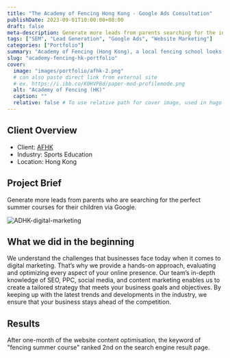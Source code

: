 ```yaml
---
title: "The Academy of Fencing Hong Kong - Google Ads Consultation"
publishDate: 2023-09-01T10:00:00+08:00 
draft: false 
meta-description: Generate more leads from parents searching for the ideal summer courses for their children with our expert digital marketing strategies. W Digital specialize in optimizing your online presence through tailored SEO, PPC, and social media techniques, ensuring the Academy of Fencing (HK) to stand out." 
tags: ["SEM", "Lead Generation", "Google Ads", "Website Marketing"]
categories: ["Portfolio"]
summary: "Academy of Fencing (Hong Kong), a local fencing school looks for more leads during the summer period, as this is their first time of using Google Ads and search engine marketing. The lead quality is much better than on social media platforms."
slug: "academy-fencing-hk-portfolio"
cover:
  image: "images/portfolio/afhk-2.png"
  # can also paste direct link from external site
  # ex. https://i.ibb.co/K0HVPBd/paper-mod-profilemode.png
  alt: "Academy of Fencing (HK)"
  caption: ""
  relative: false # To use relative path for cover image, used in hugo Page-bundles
---
```


## Client Overview
- Client: [AFHK](https://www.academy-fencing.hk/)
- Industry: Sports Education
- Location: Hong Kong


## Project Brief
Generate more leads from parents who are searching for the perfect summer courses for their children via Google.

![ADHK-digital-marketing](/images/portfolio/afhk-1.png)

## What we did in the beginning 
We understand the challenges that businesses face today when it comes to digital marketing. That’s why we provide a hands-on approach, evaluating and optimizing every aspect of your online presence. Our team’s in-depth knowledge of SEO, PPC, social media, and content marketing enables us to create a tailored strategy that meets your business goals and objectives. By keeping up with the latest trends and developments in the industry, we ensure that your business stays ahead of the competition.

## Results
After one-month of the website content optimisation, the keyword of "fencing summer course" ranked 2nd on the search engine result page.
